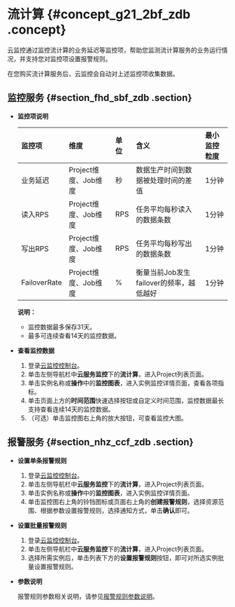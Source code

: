 # 流计算 {#concept_g21_2bf_zdb .concept}

云监控通过监控流计算的业务延迟等监控项，帮助您监测流计算服务的业务运行情况，并支持您对监控项设置报警规则。

在您购买流计算服务后，云监控会自动对上述监控项收集数据。

## 监控服务 {#section_fhd_sbf_zdb .section}

-   **监控项说明** 

    |监控项|维度|单位|含义|最小监控粒度|
    |:--|:-|:-|:-|:-----|
    |业务延迟|Project维度、Job维度|秒|数据生产时间到数据被处理时间的差值|1分钟|
    |读入RPS|Project维度、Job维度|RPS|任务平均每秒读入的数据条数|1分钟|
    |写出RPS|Project维度、Job维度|RPS|任务平均每秒写出的数据条数|1分钟|
    |FailoverRate|Project维度、Job维度|%|衡量当前Job发生failover的频率，越低越好|1分钟|

    **说明：** 

    -   监控数据最多保存31天。
    -   最多可连续查看14天的监控数据。
-   **查看监控数据** 
    1.  登录[云监控控制台](https://cms-intl.console.aliyun.com)。
    2.  单击左侧导航栏中**云服务监控**下的**流计算**，进入Project列表页面。
    3.  单击实例名称或**操作**中的**监控图表**，进入实例监控详情页面，查看各项指标。
    4.  单击页面上方的**时间范围**快速选择按钮或自定义时间范围，监控数据最长支持查看连续14天的监控数据。
    5.  （可选）单击监控图右上角的放大按钮，可查看监控大图。

## 报警服务 {#section_nhz_ccf_zdb .section}

-   **设置单条报警规则** 
    1.  登录[云监控控制台](https://cms-intl.console.aliyun.com)。
    2.  单击左侧导航栏中**云服务监控**下的**流计算**，进入Project列表页面。
    3.  单击实例名称或**操作**中的**监控图表**，进入实例监控详情页面。
    4.  单击监控图右上角的铃铛图标或页面右上角的**创建报警规则**，选择资源范围、根据参数设置报警规则，选择通知方式，单击**确认**即可。
-   **设置批量报警规则** 
    1.  登录[云监控控制台](https://cms-intl.console.aliyun.com)。
    2.  单击左侧导航栏中**云服务监控**下的**流计算**，进入Project列表页面。
    3.  选择所需实例后，单击列表下方的**设置报警规则**按钮，即可对所选实例批量设置报警规则。
-   **参数说明** 

    报警规则参数相关说明，请参见[报警规则参数说明](intl.zh-CN/用户指南/报警服务/报警规则/报警规则参数说明.md#)。


